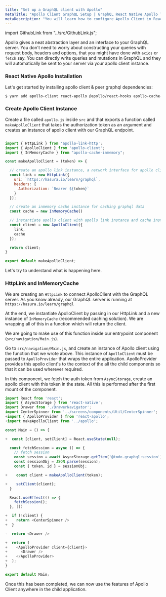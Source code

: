 ```yaml
---
title: "Set up a GraphQL client with Apollo"
metaTitle: "Apollo Client GraphQL Setup | GraphQL React Native Apollo Tutorial"
metaDescription: "You will learn how to configure Apollo Client in React Native by installing dependencies like react-apollo, apollo-client, apollo-link-http, apollo-cache-inmemory"
---
```


import GithubLink from "../src/GithubLink.js";

Apollo gives a neat abstraction layer and an interface to your GraphQL server. You don't need to worry about constructing your queries with request body, headers and options, that you might have done with `axios` or `fetch` say. You can directly write queries and mutations in GraphQL and they will automatically be sent to your server via your apollo client instance.

### React Native Apollo Installation
Let's get started by installing apollo client & peer graphql dependencies:

```bash
$ yarn add apollo-client react-apollo @apollo/react-hooks apollo-cache-inmemory apollo-link-http graphql graphql-tag
```

### Create Apollo Client Instance
Create a file called `apollo.js` inside `src` and that exports a function called `makeApolloClient` that takes the authorization token as an argument and creates an instance of apollo client with our GraphQL endpoint.

<GithubLink link="https://github.com/hasura/learn-graphql/blob/master/tutorials/mobile/react-native-apollo/app-final/src/apollo.js" text="apollo.js"/>

```javascript

import { HttpLink } from 'apollo-link-http';
import { ApolloClient } from 'apollo-client';
import { InMemoryCache } from "apollo-cache-inmemory";

const makeApolloClient = (token) => {

  // create an apollo link instance, a network interface for apollo client
  const link = new HttpLink({
    uri: `https://hasura.io/learn/graphql`,
    headers: {
      Authorization: `Bearer ${token}`
    }
  });

  // create an inmemory cache instance for caching graphql data
  const cache = new InMemoryCache()

  // instantiate apollo client with apollo link instance and cache instance
  const client = new ApolloClient({
    link,
    cache
  });

  return client;
}

export default makeApolloClient;
```

Let's try to understand what is happening here. 

### HttpLink and InMemoryCache
We are creating an `HttpLink` to connect ApolloClient with the GraphQL server. As you know already, our GraphQL server is running at `https://hasura.io/learn/graphql`

At the end, we instantiate ApolloClient by passing in our HttpLink and a new instance of `InMemoryCache` (recommended caching solution). We are wrapping all of this in a function which will return the client.

We are going to make use of this function inside our entrypoint component (`src/navigation/Main.js`).

Go to `src/navigation/Main.js`, and create an instance of Apollo client using the function that we wrote above. This instance of `ApolloClient` must be passed to `ApolloProvider` that wraps the entire application. ApolloProvider provides this apollo client's to the context of the all the child components so that it can be used wherever required.

In this component, we fetch the auth token from `AsyncStorage`, create an apollo client with this token in the state. All this is performed after the first mount of the component.


```js
import React from 'react';
import { AsyncStorage } from 'react-native';
import Drawer from './DrawerNavigator';
import CenterSpinner from '../screens/components/Util/CenterSpinner';
+import { ApolloProvider } from 'react-apollo';
+import makeApolloClient from '../apollo';

const Main = () => {

+  const [client, setClient] = React.useState(null);

  const fetchSession = async () => {
    // fetch session
    const session = await AsyncStorage.getItem('@todo-graphql:session');
    const sessionObj = JSON.parse(session);
    const { token, id } = sessionObj;

+    const client = makeApolloClient(token);

+    setClient(client);
  }

  React.useEffect(() => {
    fetchSession();
  }, [])

+  if (!client) {
+    return <CenterSpinner />
+  }

-  return <Drawer />

+  return (
+    <ApolloProvider client={client}>
+      <Drawer />
+    </ApolloProvider>
+  );
}

export default Main;
```

Once this has been completed, we can now use the features of Apollo Client anywhere in the child application.

